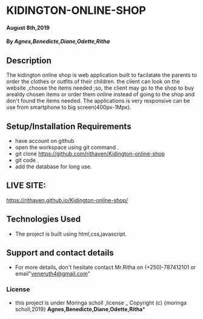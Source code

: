 # KIDINGTON-ONLINE-SHOP

#### August 8th,2019

#### By ***Agnes,Benedicte,Diane,Odette,Ritha***

## Description

The kidington online shop is web application built to facilatate the parents to order the clothes or outfits of their children. the client can look on the website ,choose the items needed ;so, the client may go to the shop to buy arealdy chosen items or order them online instead of going to the shop and don't found the items needed.
The applications is very responsive can be use from smartphone to big screen(400px-1Mpx).

## Setup/Installation Requirements

* have account on github 
* open the workspace using git command .
* git clone https://github.com/rithaven/Kidington-online-shop
* git code .
* add the database for long use.
## LIVE SITE:
https://rithaven.github.io/Kidington-online-shop/
 

## Technologies Used
* The project is built using html,css,javascript.

## Support and contact details
* For more details, don't hesitate contact Mr.Ritha on (+250)-787412101 or email"veneruth4@gmail.com"
### License

* this project is under Moringa scholl ,license _
Copyright (c) {moringa scholl,2019} **Agnes,Benedicte,Diane,Odette,Ritha***
